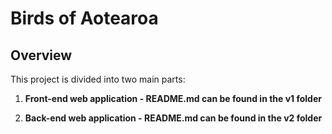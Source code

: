 # Birds of Aotearoa

## Overview

This project is divided into two main parts:

1. **Front-end web application - README.md can be found in the v1 folder**

2. **Back-end web application - README.md can be found in the v2 folder**


